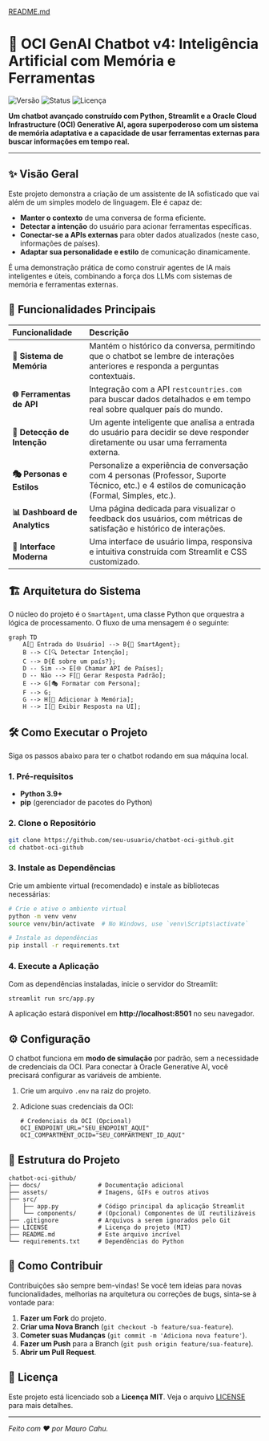 [README.md](https://github.com/user-attachments/files/22453449/README.md)
# 🧠 OCI GenAI Chatbot v4: Inteligência Artificial com Memória e Ferramentas

![Versão](https://img.shields.io/badge/version-4.0-blue.svg) ![Status](https://img.shields.io/badge/status-ativo-success.svg) ![Licença](https://img.shields.io/badge/license-MIT-green.svg)

**Um chatbot avançado construído com Python, Streamlit e a Oracle Cloud Infrastructure (OCI) Generative AI, agora superpoderoso com um sistema de memória adaptativa e a capacidade de usar ferramentas externas para buscar informações em tempo real.**

---

## ✨ Visão Geral

Este projeto demonstra a criação de um assistente de IA sofisticado que vai além de um simples modelo de linguagem. Ele é capaz de:

- **Manter o contexto** de uma conversa de forma eficiente.
- **Detectar a intenção** do usuário para acionar ferramentas específicas.
- **Conectar-se a APIs externas** para obter dados atualizados (neste caso, informações de países).
- **Adaptar sua personalidade e estilo** de comunicação dinamicamente.

É uma demonstração prática de como construir agentes de IA mais inteligentes e úteis, combinando a força dos LLMs com sistemas de memória e ferramentas externas.

## 🚀 Funcionalidades Principais

| Funcionalidade | Descrição |
| :--- | :--- |
| **🧠 Sistema de Memória** | Mantém o histórico da conversa, permitindo que o chatbot se lembre de interações anteriores e responda a perguntas contextuais. |
| **🌐 Ferramentas de API** | Integração com a API `restcountries.com` para buscar dados detalhados e em tempo real sobre qualquer país do mundo. |
| **🤖 Detecção de Intenção** | Um agente inteligente que analisa a entrada do usuário para decidir se deve responder diretamente ou usar uma ferramenta externa. |
| **🎭 Personas e Estilos** | Personalize a experiência de conversação com 4 personas (Professor, Suporte Técnico, etc.) e 4 estilos de comunicação (Formal, Simples, etc.). |
| **📊 Dashboard de Analytics** | Uma página dedicada para visualizar o feedback dos usuários, com métricas de satisfação e histórico de interações. |
| **🎨 Interface Moderna** | Uma interface de usuário limpa, responsiva e intuitiva construída com Streamlit e CSS customizado. |

## 🏗️ Arquitetura do Sistema

O núcleo do projeto é o `SmartAgent`, uma classe Python que orquestra a lógica de processamento. O fluxo de uma mensagem é o seguinte:

```mermaid
graph TD
    A[💬 Entrada do Usuário] --> B{🧠 SmartAgent};
    B --> C[🔍 Detectar Intenção];
    C --> D{É sobre um país?};
    D -- Sim --> E[🌐 Chamar API de Países];
    D -- Não --> F[💬 Gerar Resposta Padrão];
    E --> G[🎭 Formatar com Persona];
    F --> G;
    G --> H[💾 Adicionar à Memória];
    H --> I[🤖 Exibir Resposta na UI];
```

## 🛠️ Como Executar o Projeto

Siga os passos abaixo para ter o chatbot rodando em sua máquina local.

### 1. Pré-requisitos

- **Python 3.9+**
- **pip** (gerenciador de pacotes do Python)

### 2. Clone o Repositório

```bash
git clone https://github.com/seu-usuario/chatbot-oci-github.git
cd chatbot-oci-github
```

### 3. Instale as Dependências

Crie um ambiente virtual (recomendado) e instale as bibliotecas necessárias:

```bash
# Crie e ative o ambiente virtual
python -m venv venv
source venv/bin/activate  # No Windows, use `venv\Scripts\activate`

# Instale as dependências
pip install -r requirements.txt
```

### 4. Execute a Aplicação

Com as dependências instaladas, inicie o servidor do Streamlit:

```bash
streamlit run src/app.py
```

A aplicação estará disponível em **http://localhost:8501** no seu navegador.

## ⚙️ Configuração

O chatbot funciona em **modo de simulação** por padrão, sem a necessidade de credenciais da OCI. Para conectar à Oracle Generative AI, você precisará configurar as variáveis de ambiente.

1.  Crie um arquivo `.env` na raiz do projeto.
2.  Adicione suas credenciais da OCI:

    ```env
    # Credenciais da OCI (Opcional)
    OCI_ENDPOINT_URL="SEU_ENDPOINT_AQUI"
    OCI_COMPARTMENT_OCID="SEU_COMPARTMENT_ID_AQUI"
    ```

## 📂 Estrutura do Projeto

```
chatbot-oci-github/
├── docs/                # Documentação adicional
├── assets/              # Imagens, GIFs e outros ativos
├── src/
│   ├── app.py           # Código principal da aplicação Streamlit
│   └── components/      # (Opcional) Componentes de UI reutilizáveis
├── .gitignore           # Arquivos a serem ignorados pelo Git
├── LICENSE              # Licença do projeto (MIT)
├── README.md            # Este arquivo incrível
└── requirements.txt     # Dependências do Python
```

## 🤝 Como Contribuir

Contribuições são sempre bem-vindas! Se você tem ideias para novas funcionalidades, melhorias na arquitetura ou correções de bugs, sinta-se à vontade para:

1.  **Fazer um Fork** do projeto.
2.  **Criar uma Nova Branch** (`git checkout -b feature/sua-feature`).
3.  **Cometer suas Mudanças** (`git commit -m 'Adiciona nova feature'`).
4.  **Fazer um Push** para a Branch (`git push origin feature/sua-feature`).
5.  **Abrir um Pull Request**.

## 📜 Licença

Este projeto está licenciado sob a **Licença MIT**. Veja o arquivo [LICENSE](LICENSE) para mais detalhes.

---

*Feito com ❤️ por Mauro Cahu.*

